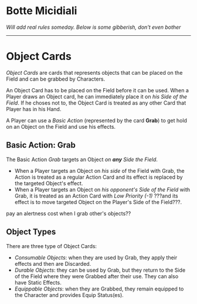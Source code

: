 # Botte Micidiali

*Will add real rules someday. Below is some gibberish, don't even bother*

---

# Object Cards

*Object Cards* are cards that represents objects that can be placed on the Field and can be grabbed by Characters.

An Object Card has to be placed on the Field before it can be used. When a Player draws an Object card, he can
immediately place it on *his Side of the Field*. If he choses not to, the Object Card is treated as any other Card that
Player has in his Hand.

A Player can use a *Basic Action* (represented by the card **Grab**) to get hold on an Object on the Field and use his
effects.

## Basic Action: Grab

The Basic Action *Grab* targets an Object *on **any** Side the Field*.

- When a Player targets an Object on *his side* of the Field with Grab, the Action is treated as a regular Action Card
  and its effect is replaced by the targeted Object's effect.
- When a Player targets an Object on *his opponent's Side of the Field* with Grab, it is treated as an Action Card
  with *Low Priority (-1)* ???and its effect is to move targeted Object on the Player's Side of the Field???.

pay an alertness cost when I grab other's objects??

## Object Types

There are three type of Object Cards:

- *Consumable Objects*: when they are used by Grab, they apply their effects and then are Discarded.
- *Durable Objects*: they can be used by Grab, but they return to the Side of the Field where they were Grabbed after
  their use. They can also have Static Effects.
- *Equippable Objects*: when they are Grabbed, they remain equipped to the Character and provides Equip Status(es).
